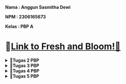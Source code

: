 **Nama   : Anggun Sasmitha Dewi**

**NPM    : 2306165673** 

**Kelas  : PBP A**

# 🔗[Link to Fresh and Bloom!🌿](http://anggun-sasmitha-eshoppbp.pbp.cs.ui.ac.id/)


<details>
    <summary><strong>📘Tugas 2 PBP</strong></summary>

### Jelaskan bagaimana cara kamu mengimplementasikan checklist di atas secara step-by-step (bukan hanya sekadar mengikuti tutorial)
#### A. Membuat sebuah proyek Django baru
 - Membuat direktori baru pada komputer
 - Membuat repositori baru pada github
 - Menghubungkan direktori komputer dengan repositori di github
 - Menginstall django dengan membuat virtual environment melalui perintah `python -m venv env`
 - Mengaktifkan virtual environment Windows dengan perintah `env\Scripts\activate`
 - Membuat berkas `requirements.txt` untuk menambahkan beberapa dependencies
 - Melakukan instalasi terhadap dependencies yang ada dengan perintah `pip install -r requirements.txt`
 - Membuat proyek django dengan perintah `django-admin startproject eshop .`
 - Memastikan bahwa berkas `manage.py` aktif dengan perintah `python manage.py runserver`

#### B. Membuat aplikasi dengan nama main pada proyek
 - Menjalankan perintah `python manage.py startapp main`
 untuk membuat aplikasi baru dengan nama main
 - Mendaftarkan aplikasi main ke dalam proyek dengan menambahkan `'main'` ke dalam variabel INSTALLED_APPS yang ada pada `settings.py` di dalam direktori proyek eshop

#### C. Melakukan routing pada proyek agar dapat menjalankan aplikasi main
 - Melakukan konfigurasi routing URL dengan membuat berkas `urls.py` di dalam direktori main, kemudian menambahkan perintah dalam urls.py dalam direktori main yang berisi:
    ```
    from django.urls import path
    from main.views import show_main
    app_name = 'main'
    urlpatterns = [
        path('', show_main, name='show_main'),
        ]
    ```
 - Membuka berkas `urls.py` dalam direktori proyek eshop kemudian mengimpor fungsi
`from django.urls import path, include`
 - Menambah perintah berikut untuk mengarahkan ke tampilan main:
    ```
    urlpatterns = [
        path('', include('main.urls')),
    ]
    ```

#### D. Membuat model pada aplikasi main dengan berkas models.py dan menambahkan perintah:
 - Menambahkan perintah mada berkas models.py dengan:
    ```
    from django.db import models
    class Product(models.Model):
        by = models.CharField(max_length=255)
        kelas = models.CharField(max_length=255)
        name = models.CharField(max_length=255)
        price = models.IntegerField()
        description = models.TextField()
        stock = models.IntegerField()
        rating = models.FloatField()

        def name_of_product(self):
            return self.name
        
        def is_available(self):
            return self.stock > 0
        
        def is_good(self):
            return self.rating > 3
    ```

#### E. Membuat sebuah fungsi pada views.py untuk dikembalikan ke dalam sebuah template HTML
 - Membuat sebuah fungsi pada views.py yang berisi perintah:
    ```
    from django.shortcuts import render
    from .models import Product

    def show_main(request):
        context = {
            'by' : 'Anggun Sasmitha Dewi',
            'kelas' : 'PBP A',
            'name' : 'Moisturizer COSRX',
            'price': '200000',
            'description': 'COSRX OIL FREE Ultra Moisturizing Lotion (with Birch Sap) merupakan pelembab all-in-one. Lotion yang cocok untuk semua jenis kulit, termasuk kulit sensitive',
            'stock': '10',
            'rating': '4.3',
        }

        return render(request, "main.html", context)
    ```

#### F. Membuat sebuah routing pada urls.py aplikasi main untuk memetakan fungsi yang telah dibuat pada views.py
 - Menambahkan perintah pada berkas urls.py pada direktori main yang berisi:
    ```
    from django.urls import path
    from main.views import show_main

    app_name = 'main'

    urlpatterns = [
        path('', show_main, name='show_main'),
    ]
    ```

#### G. Melakukan deployment ke PWS terhadap aplikasi yang sudah dibuat
 - Membuat proyek baru dengan menekan tombol `Create New Project`
 - Pada berkas `settings.py`, menambahkan URL PWS pribadi ke dalam ALLOWED_HOSTS
 - Menjalankan perintah `git branch -M main`
 - Menjalankan perintah `git push pws main:master` untuk selanjutnya


### Buatlah bagan yang berisi request client ke web aplikasi berbasis Django beserta responnya dan jelaskan pada bagan tersebut kaitan antara urls.py, views.py, models.py, dan berkas html.
![alt text](image.png)
Alur program:
- Klien mengirimkan permintaan melalui internet dan diterima oleh urls.py
- Django memeriksa urls.py untuk menentukan view mana yang harus memproses permintaan tersebut
- View di views.py memproses permintaan dengan membaca atau menulis data melalui model di models.py
- View kemudian menggunakan template HTML untuk merender halaman web
- Django mengirimkan respons dalam bentuk halaman HTML ke klien melalui internet


### Jelaskan fungsi git dalam pengembangan perangkat lunak!
Git merupakan sebuah sistem kontrol yang membantu programmer dalam berkolaborasi secara tim. Dengan git, programmer dapat melacak perubahan dan memantau semua revisi yang telah dilakukan pada program.

### Menurut Anda, dari semua framework yang ada, mengapa framework Django dijadikan permulaan pembelajaran pengembangan perangkat lunak?
Menurut saya, django sering dijadikan permulaan dalam pembelajaran pengembangan perangkat lunak karena django merupakan full-stack framework, yang berarti mencakup semua aspek pengembangan aplikasi web, mulai dari database, pengelolaan URL, hingga pengiriman template ke front-end.
Django terkenal dengan filosofi "batteries included," yang berarti framework ini dilengkapi dengan berbagai fitur bawaan yang berguna, seperti otentikasi, ORM (Object-Relational Mapping), dan admin interface. Selain itu, django memiliki dokumentasi yang sangat lengkap dan terstruktur, sehingga lebih mudah dipelajari oleh pemula Django juga sangat kuat dan fleksibel. Pemula bisa mulai dengan aplikasi sederhana dan kemudian memperluasnya seiring dengan meningkatnya pengetahuan mereka. 

### Mengapa model pada Django disebut sebagai ORM?
Model pada Django disebut sebagai ORM (Object-Relational Mapping) karena berfungsi sebagai penghubung antara database relasional dan kode Python. ORM memungkinkan programmer untuk bekerja dengan database menggunakan objek-objek Python dibanding menulis kode SQL secara langsung.
</details>

<details>
    <summary><strong>📘Tugas 3 PBP</strong></summary>

### Jelaskan mengapa kita memerlukan data delivery dalam pengimplementasian sebuah platform?
Kita memerlukan data delivery dalam pengimplementasian sebuah platform karena data delivery membantu developer dalam mengirimkan data secara cepat dan efisien. Data delivery juga memastikan bahwa data yang berada pada aplikasi frontend, server, maupun database tetap sinkron. Pada tugas kali ini, kita membutuhkan data delivery karena e-commerce membutuhkan pengiriman data secara cepat dan tepat waktu agar pengguna dapat berinteraksi dengan platform secara real-time tanpa adanya delay.

### Menurutmu, mana yang lebih baik antara XML dan JSON? Mengapa JSON lebih populer dibandingkan XML?
Sebelum masuk ke jawaban, saya akan menjelaskan perbedaan antara JSON dan XML terlebih dahulu. Dilansir dari aws.amazon.com, perbedaan keduanya dapat dilihat pada tabel berikut:
| **Keterangan**          | **JSON**                                                                 | **XML**                                                                                     |
|------------------------|-------------------------------------------------------------------------|---------------------------------------------------------------------------------------------|
| **Format**              | Menggunakan struktur mirip peta dengan pasangan key-value.                     | Menyimpan data dalam struktur pohon dengan namespace untuk kategori data yang berbeda.           |
| **Syntax**              | Sintaks JSON lebih ringkas dan lebih mudah dibaca dan ditulis.        | Sintaks XML menggantikan beberapa karakter dengan referensi entitas, menjadikannya lebih verbose. |
| **Parsing**             | Dapat parsing JSON dengan JSON dengan fungsi JavaScript standar.                 | Perlu parsing menggunakan parser XML.                                                   |
| **Dokumentasi**| Ssederhana dan lebih fleksibel.                                       | Kompleks dan kurang fleksibel.                                                           |
| **Tipe Data**          | Mendukung angka, objek, string, dan array Boolean.            | Mendukung semua tipe data JSON dan tipe tambahan seperti Boolean, tanggal, gambar, dan namespace. |
| **Kemudahan Penggunaan**         | Memiliki ukuran file yang lebih kecil dan transmisi data yang lebih cepat.               | Struktur tag XML lebih kompleks untuk ditulis dan dibaca, serta menghasilkan file yang lebih besar.              |
| **Keamanan**            | Lebih aman dibanding XML.                                                 | Harus mematikan DTD ketika bekerja dengan XML untuk mengurangi risiko kurangnya keamanan.          |

Dari tabel tersebut, dapat disimpulkan bahwa JSON ebih baik dalam data delivery. Struktur JSON dibuat sederhana, mirip seperti struktur dictionary pada Python yang memiliki pasangan key-value. Pembacaan JSON lebih mudah dilakukan dibanding XML yang mengharuskan adanya elemen-elemen dengan tag pembuka dan penutup (seperti HTML). Selain itu, JSON dirancang untuk berfungsi langsung dengan JavaScript, di mana JavaScript dapat langsung memproses dan mengubah JSON menjadi objek tanpa memerlukan parsing yang kompleks. 
Hal itulah yang menurut saya menjadi alasan juga mengapa JSON lebih populer dibanding XML. JSON lebih mudah dibaca karena formatnya lebih ringkas (tidak memerlukan tag pembuka dan penutup seperti XML). Oleh karena itu, JSON sering digunakan karena memiliki banyak keuntungan yang memudahkan para developer untuk mengembangkan suatu web modern.

### Jelaskan fungsi dari method is_valid() pada form Django dan mengapa kita membutuhkan method tersebut?
Fungsi dari method is_valid() pada form Django adalah untuk melakukan validasi terhadap data yang dikirimkan oleh user melalui form. Method ini memeriksa apakah data yang dimasukkan oleh user sesuai dengan aturan yang ditentukan dalam form tersebut, seperti jenis data, panjang teks, atau format tertentu. Method ini akan mengembalikan nilai True apabila data yang dimasukkan oleh user sudah valid dengan ketentuan, dan mengembalikan False apabila tidak valid. 

### Mengapa kita membutuhkan csrf_token saat membuat form di Django? Apa yang dapat terjadi jika kita tidak menambahkan csrf_token pada form Django? Bagaimana hal tersebut dapat dimanfaatkan oleh penyerang?
Kita membutuhkan csrf_token (Cross-Site Request Forgery token) saat membuat form di Django untuk melindungi web dari serangan CSRF, yaitu ketika penyerang mencoba membuat pengguna tanpa disadari melakukan permintaan tidak sah ke server. 
Setiap kali sebuah form di-submit, Django memeriksa apakah ada csrf_token yang valid dan cocok dengan token yang telah di-authorize pengguna. Jika kita tidak menambahkan csrf_token dalam form Django, web menjadi rentan terhadap serangan CSRF. Dalam serangan ini, penyerang dapat memanipulasi user dengan mengirimkan request palsu ke server dari situs web yang telah di-authorize oleh user. 
Dengan dikirimkannya request palsu, penyerang dapat memanfaatkan kesempatan ini untuk mengeksekusi tindakan yang tidak diinginkan user, seperti mengubah atau menghapus data. Selain itu, penyerang dapat mengirim permintaan ke server dengan kredensial user tanpa sepengetahuan oleh user. 

### Jelaskan bagaimana cara kamu mengimplementasikan checklist di atas secara step-by-step (bukan hanya sekadar mengikuti tutorial)
 - Membuat berkas baru dengan nama `base.html` yang berada pada folder baru bernama `templates` yang ditaruh pada direktori utama.
 - Menambahkan perintah berikut pada `base.html`:
    ```
    {% load static %}
    <!DOCTYPE html>
    <html lang="en">
    <head>
        <meta charset="UTF-8" />
        <meta name="viewport" content="width=device-width, initial-scale=1.0" />
        {% block meta %} {% endblock meta %}
    </head>

    <body>
        {% block content %} {% endblock content %}
    </body>
    </html>
    ```
 - Membuka settings.py dan menambahkan perintah berikut pada baris `TEMPLATES`  `:
    ```
    TEMPLATES = [
        {
            'BACKEND': 'django.template.backends.django.DjangoTemplates',
            'DIRS': [BASE_DIR / 'templates'], # Tambahkan konten baris ini
            'APP_DIRS': True,
            ...
        }
    ]
    ```
 - Mengubah isi dari berkas `main.html` menjadi:
    ```
    {% extends 'base.html' %}
    {% block content %}
    <h1>Shop at Fresh n Bloom</h1>

    {% if not product_entries %}
    <p>Belum ada data product pada Fresh n Bloom.</p>
    {% else %}
    <table>
    <tr>
        <th>Product Name</th>
        <th>Price</th>
        <th>Description</th>
        <th>Stock</th>
        <th>Rating</th>
    </tr>

    {% comment %} Berikut cara memperlihatkan data product di bawah baris ini 
    {% endcomment %} 
    {% for product_entry in product_entries %}
    <tr>
        <td>{{product_entry.name}}</td>
        <td>{{product_entry.price}}</td>
        <td>{{product_entry.description}}</td>
        <td>{{product_entry.stock}}</td>
        <td>{{product_entry.rating}}</td>
    </tr>
    {% endfor %}
    </table>
    {% endif %}

    <br />

    <a href="{% url 'main:create_product' %}">
    <button>Add New Product</button>
    </a>
    {% endblock content %}
    ```
 - Menambahkan potongan kode berikut pada berkas `models.py`
    ```
    import uuid
    from django.db import models

    class Product(models.Model):
        id = models.UUIDField(primary_key=True, default=uuid.uuid4, editable=False)
        name = models.CharField(max_length=255)
        price = models.IntegerField()
        description = models.TextField()
        stock = models.IntegerField()
        rating = models.FloatField()

        def name_of_product(self):
            return self.name
        
        def is_available(self):
            return self.stock > 0
        
        def is_good(self):
            return self.rating > 3
    ```
 - Melakukan migrasi model dengan perintah:
    ```
    python manage.py makemigrations
    python manage.py migrate
    ```
 - Membuat berkas baru pada direktori `main` dengan nama `forms.py`
 - Menambahkan kode pada berkas `forms.py` yang berisi:
    ```
    from django.forms import ModelForm
    from main.models import Product

    class ProductForm(ModelForm):
        class Meta:
            model = Product
            fields = ["name", "price", "description", "stock", "rating"]
    ```
 - Membuka berkas `views.py` yang ada dalam direktori main dan menambahkan kode:
    ```
    from django.shortcuts import render, redirect
    from main.models import Product
    from main.forms import ProductForm
    from django.http import HttpResponse
    from django.core import serializers

    def show_main(request):
        product_entries = Product.objects.all()
        
        context = {
            'by' : 'Anggun Sasmitha Dewi',
            'kelas' : 'PBP A',
            'product_entries' : product_entries
        }

        return render(request, "main.html", context)

    def create_product(request):
        form = ProductForm(request.POST or None)

        if form.is_valid() and request.method == "POST":
            form.save()
            return redirect('main:show_main')

        context = {'form': form}
        return render(request, "create_product.html", context)

    def show_xml(request):
        data = Product.objects.all()
        return HttpResponse(serializers.serialize("xml", data), content_type="application/xml")

    def show_json(request):
        data = Product.objects.all()
        return HttpResponse(serializers.serialize("json", data), content_type="application/json")

    def show_xml_by_id(request, id):
        data = Product.objects.filter(pk=id)
        return HttpResponse(serializers.serialize("xml", data), content_type="application/xml")

    def show_json_by_id(request, id):
        data = Product.objects.filter(pk=id)
        return HttpResponse(serializers.serialize("json", data), content_type="application/json")
    ```

 - Membuat routing URL untuk masing-masing views dengan membuka urls.py pada direktori main dan mengimport fungsi `create_product`, `show_xml`, `show_json`, `show_xml_by_id`, `show_json_by_id` serta menambahkan kode:
    ```
    urlpatterns = [
        path('', show_main, name='show_main'),
        path('create-product', create_product, name='create_product'),
        path('xml/', show_xml, name='show_xml'),
        path('json/', show_json, name='show_json'),
        path('xml/<str:id>/', show_xml_by_id, name='show_xml_by_id'),
        path('json/<str:id>/', show_json_by_id, name='show_json_by_id'),
    ]
    ```
- Membuat berkas HTML baru dengan nama `create_product.html` dan menambahkan kode:
    ```
    {% extends 'base.html' %} 
    {% block content %}
    <h1>Add Product</h1>

    <form method="POST">
    {% csrf_token %}
    <table>
        {{ form.as_table }}
        <tr>
        <td></td>
        <td>
            <input type="submit" value="Add Product" />
        </td>
        </tr>
    </table>
    </form>

    {% endblock %}
    ```

- Menambahkan kode pada berkas `main.py` yang berisi:
    ```
    {% extends 'base.html' %}
    {% block content %}
    <h1>Shop at Beyoutiful</h1>

    {% if not product_entries %}
    <p>Belum ada data product pada Beyoutiful.</p>
    {% else %}
    <table>
    <tr>
        <th>Product Name</th>
        <th>Price</th>
        <th>Description</th>
        <th>Stock</th>
        <th>Rating</th>
    </tr>

    {% comment %} Berikut cara memperlihatkan data product di bawah baris ini 
    {% endcomment %} 
    {% for product_entry in product_entries %}
    <tr>
        <td>{{product_entry.name}}</td>
        <td>{{product_entry.price}}</td>
        <td>{{product_entry.description}}</td>
        <td>{{product_entry.stock}}</td>
        <td>{{product_entry.rating}}</td>
    </tr>
    {% endfor %}
    </table>
    {% endif %}

    <br />

    <a href="{% url 'main:create_product' %}">
    <button>Add New Product</button>
    </a>
    {% endblock content %}
    ```

### Screenshot hasil Postman
 - XML
 ![alt text](image-5.png)
 - JSON
 ![alt text](image-3.png)
 - XML by ID
 ![alt text](image-1.png)
 - JSON by ID
 ![alt text](image-2.png)

## Referensi
Amazon Web Services. (n.d.). The difference between JSON and XML. Amazon Web Services. Retrieved September 16, 2024, from https://aws.amazon.com/compare/the-difference-between-json-xml/#:~:text=JSON%20is%20generally%20a%20better,structures%20that%20require%20data%20exchange.
</details>

<details>
    <summary><strong>📘Tugas 4 PBP</strong></summary>

### Apa perbedaan antara HttpResponseRedirect() dan redirect()
Dilansir dari stackoverflow.com, argumen pertama HttpResponseRedirect() hanya menerima bentuk URL sebagai string, sedangkan redirect() menerima bentuk model, nama view, maupun URL dalam argumennya. Hal ini menjadi keuntungan dari redirect() itu sendiri, yakni untuk mengurangi hardcoding URL, sehingga lebih mudah untuk memelihara aplikasi jika ada perubahan pada URLconf, sedangkan HttpResponseRedirect() kurang fleksibel dalam hal resolusi URL dinamis.

### Jelaskan cara kerja penghubungan model Product dengan User!
Cara kerja penghubungan model Product dengan User dilakukan menggunakan `ForeignKey`. ForeignKey digunakan untuk mendefinisikan many-to-one relationship, dalam hal ini adalah model Product dengan model User. Perintah ForeignKey ditambahkan pada berkas `models.py` dengan perintah:
```
class Product(models.Model):
    user = models.ForeignKey(User, on_delete=models.CASCADE)
```

### Apa perbedaan antara authentication dan authorization, apakah yang dilakukan saat pengguna login? Jelaskan bagaimana Django mengimplementasikan kedua konsep tersebut
Dilansir dari ruangdeveloper.com, perbedaan antara authentication dengan authorization dapat dilihat pada tabel berikut:
| **Authentication** | **Authorization** |
|--------------------|-------------------|
| Proses menentukan identitas pengguna | Proses untuk menentukan apakah pengguna memiliki akses ke sumber daya |
| Bekerja menggunakan kata sandi, OTP, informasi biometrik, dan informasi lain yang diberikan atau dimasukkan oleh pengguna | Bekerja berdasarkan peraturan yang telah ditetapkan oleh developer atau organisasi pemilik aplikasi |
| Tahap pertama dalam proses pemeriksaan keamanan | Selalu dijalankan setelah proses authentication selesai |
| Terlihat dan sebagian dapat diubah oleh pengguna | Tidak terlihat dan tidak dapat diubah oleh pengguna |
| "Siapa kamu?" | "Apa yang bisa dilakukan?" |

Django mengimplementasikan authentication dan authorization dengan menggunakan modul `django.contrib.auth`. Saat user mencoba login dengan memasukkan data, Django akan memverifikasi data yang dimasukkan user dengan data yang ada dalam database. Django menggunakan model `User` bawaan untuk menyimpan informasi ini. Jika data yang dimasukkan cocok, sistem mengautentikasi pengguna dan membuat session menggunakan middleware session. Session ini memungkinkan user tetap login tanpa harus memasukkan kredensial berulang kali pada setiap permintaan. Setelah itu, user akan melalui proses authorization. Implementasi authorization dalam Django melibatkan penggunaan dekorator `@login_required` yang ditambahkan pada berkas `views.py` untuk memastikan bahwa hanya user yang telah login yang dapat mengakses suatu halaman.

Contoh penerapannya saat menggunakan website SCELE. User melewatkan proses authentication terlebih dahulu dengan melakukan login untuk menentukan apakah terdaftar sebagai civitas UI atau bukan. Setelah berhasil dalam authentication, sistem SCELE akan menentukan apa saja yang bisa diakses dan dilakukan oleh user tersebut, di mana terdapat perbedaan kendali antara dosen dengan mahasiswa. Inilah yang disebut dengan proses authorization.

### Bagaimana Django mengingat pengguna yang telah login? Jelaskan kegunaan lain dari cookies dan apakah semua cookies aman digunakan?
Django mengingat pengguna yang telah melakukan login dengan menggunakan session. Saat pengguna berhasil melakukan login, Django membuat session unik untuk pengguna tersebut dan menyimpan data session di sisi server. Kemudian, Django mengirimkan cookies ke browser pengguna, yang biasanya disebut `sessionid`. Cookie ini berisi session ID yang digunakan untuk mengaitkan request selanjutnya dari pengguna dengan data session yang tersimpan di server. Setiap kali pengguna membuat request baru, browser mengirimkan cookie sessionid secara otomatis.

Selain digunakan untuk manajemen session dan authenthication, cookies memiliki berbagai kegunaan lain, yakni:
- Personalisasi: menyimpan preferensi pengguna seperti tema, bahasa, atau pengaturan tampilan lainnya.
- Pelacakan dan analitik: mengumpulkan data tentang perilaku pengguna untuk analisis, seperti halaman yang dikunjungi dan waktu yang dihabiskan.
- Iklan yang ditargetkan: menampilkan iklan yang relevan berdasarkan riwayat penelusuran dan interaksi pengguna.
- Authentication otomatis: mengingat sesi login pengguna sehingga mereka tidak perlu login kembali setiap kali mengunjungi situs.
- Penyimpanan data formulir: menyimpan data yang telah dimasukkan dalam formulir untuk mencegah kehilangan data jika terjadi kesalahan.

Dilansir dari blog.sucuri.net, penggunaan cookies relatif aman digunakan. Data di dalam cookies tidak berbahaya. Namun, jika data cookie jatuh ke tangan yang salah, maka dapat disalahgunakan untuk mengakses browsing sessions, informasi pribadi, dan lainnya. Menurut identitiy managementinstitute.org, beberapa kemungkinan serangan ketika menggunakan cookies, yakni:
1. Session Hijacking: Penyerang dapat menggunakan cookie sesi yang dicuri untuk berpura-pura menjadi pengguna yang sah dan mengakses akun mereka. Dengan mencuri cookie sesi, penyerang dapat melewati mekanisme autentikasi dan melakukan tindakan atas nama korban, seperti mengirim pesan, melakukan pembelian, atau mengakses informasi sensitif.
2. Cross-Site Scripting (XSS): Serangan XSS dapat menyisipkan kode berbahaya ke dalam situs web, yang kemudian bisa digunakan untuk mengatur atau menyalahgunakan cookie di browser pengguna. Cookie berbahaya ini bisa digunakan untuk mencuri data pribadi, seperti informasi login atau token sesi saat pengguna berinteraksi dengan situs web yang sudah terinfeksi.
3. Cross-Site Request Forgery (CSRF): Serangan CSRF memanfaatkan hubungan kepercayaan antara situs web dan browser untuk menjalankan tindakan tanpa izin atas nama pengguna. Penyerang dapat menggunakan cookie untuk memalsukan permintaan HTTP yang tampak berasal dari browser pengguna, sehingga mereka bisa melakukan tindakan seperti mentransfer dana, mengubah pengaturan akun, atau mengirim formulir tanpa persetujuan pengguna.
4. Tracking dan Profiling: Meskipun tidak selalu berbahaya secara langsung, cookie dapat digunakan oleh pengiklan dan broker data untuk melacak perilaku online pengguna dan membangun profil rinci tentang minat, preferensi, serta kebiasaan mereka. Informasi ini bisa dimanfaatkan untuk menargetkan iklan, melakukan penipuan identitas, atau mencuri data pribadi.
5. Phishing: Meskipun tidak terkait langsung dengan cookie, serangan phishing sering memanfaatkan kepercayaan dan penipuan untuk mengelabui orang agar memberikan kredensial login mereka secara sukarela. Penyerang dapat menggunakan cookie untuk mempersonalisasi email phishing atau situs web palsu agar terlihat meyakinkan dan berhasil membuat pengguna tertipu.

### Jelaskan bagaimana cara kamu mengimplementasikan checklist di atas secara step-by-step (bukan hanya sekadar mengikuti tutorial).
A. Mengimplementasikan fungsi registrasi, login, dan logout untuk memungkinkan pengguna untuk mengakses aplikasi sebelumnya dengan lancar.
- Mengaktifkan virtual environment
- Menambahkan beberapa impor dan fungsi pada `views.py` yang dapat dilihat pada kode berikut:
    ```
    from django.contrib.auth.forms import UserCreationForm, AuthenticationForm
    from django.contrib import messages
    from django.contrib.auth import authenticate, login, logout
    from django.contrib.auth.decorators import login_required
    ...
    def register(request):
        form = UserCreationForm()

        if request.method == "POST":
            form = UserCreationForm(request.POST)
            if form.is_valid():
                form.save()
                messages.success(request, 'Your account has been successfully created!')
                return redirect('main:login')
        context = {'form':form}
        return render(request, 'register.html', context)

    def login_user(request):
    if request.method == 'POST':
        form = AuthenticationForm(data=request.POST)

        if form.is_valid():
            user = form.get_user()
            login(request, user)
            response = HttpResponseRedirect(reverse("main:show_main"))
            response.set_cookie('last_login', str(datetime.datetime.now()))
            return response

    else:
        form = AuthenticationForm(request)
    context = {'form': form}
    return render(request, 'login.html', context)

    def logout_user(request):
        logout(request)
        response = HttpResponseRedirect(reverse('main:login'))
        response.delete_cookie('last_login')
        return response
    ```
- Membuat berkas `register.html` yang berisi:
    ```
    {% extends 'base.html' %}

    {% block meta %}
    <title>Register</title>
    {% endblock meta %}

    {% block content %}

    <div class="login">
    <h1>Register</h1>

    <form method="POST">
        {% csrf_token %}
        <table>
        {{ form.as_table }}
        <tr>
            <td></td>
            <td><input type="submit" name="submit" value="Daftar" /></td>
        </tr>
        </table>
    </form>

    {% if messages %}
    <ul>
        {% for message in messages %}
        <li>{{ message }}</li>
        {% endfor %}
    </ul>
    {% endif %}
    </div>

    {% endblock content %}
    ```
- Membuat berkas `login.html` yang berisi:
    ```
    {% extends 'base.html' %}

    {% block meta %}
    <title>Login</title>
    {% endblock meta %}

    {% block content %}
    <div class="login">
    <h1>Login</h1>

    <form method="POST" action="">
        {% csrf_token %}
        <table>
        {{ form.as_table }}
        <tr>
            <td></td>
            <td><input class="btn login_btn" type="submit" value="Login" /></td>
        </tr>
        </table>
    </form>

    {% if messages %}
    <ul>
        {% for message in messages %}
        <li>{{ message }}</li>
        {% endfor %}
    </ul>
    {% endif %} Don't have an account yet?
    <a href="{% url 'main:register' %}">Register Now</a>
    </div>

    {% endblock content %}
    ```
- Menambahkan button `Logout` pada `main.html` dengan kode:
    ```
        <a href="{% url 'main:logout' %}">
        <button>Logout</button>
        </a>
    ```
- Menambahkan path url register, login, dan logout pada `urlpatterns` yang ada pada direktori `urls.py` dengan kode:
    ```
    from main.views import register, login_user, logout_user
    ...
    urlpatterns = [
    ...
    path('register/', register, name='register'),
        path('login/', login_user, name='login'),
        path('logout/', logout_user, name='logout'),
    ]
    ```
- Merestriksi akses halaman dengan menambahkan potongan kode pada `views.py` dengan:
    ```
    from django.contrib.auth.decorators import login_required
    ...
    @login_required(login_url='/login')
    def show_main(request):
    ...
    ```

B. Membuat dua akun pengguna dengan masing-masing tiga dummy data menggunakan model yang telah dibuat pada aplikasi sebelumnya untuk setiap akun di lokal.
- Akun pertama
![alt text](image-4.png)
![alt text](image-6.png)

- Akun kedua
![alt text](image-8.png)
![alt text](image-7.png)

- Akun ketiga
![alt text](image-11.png)
![alt text](image-10.png)

C. Menghubungkan model Product dengan User.
- Menggunakan `ForeignKey` yang ditambahkan pada berkas `models.py` dengan perintah:
    ```
    ...
    from django.contrib.auth.models import User
    ...
    class Product(models.Model):
        user = models.ForeignKey(User, on_delete=models.CASCADE)
    ...
    ```
- Setelah itu, pada `views.py`, ditambahkan perintah:
    ```
    def create_product(request):
        form = ProductForm(request.POST or None)

        if form.is_valid() and request.method == "POST":
            product = form.save(commit=False)
            product.user = request.user
            product.save()
            return redirect('main:show_main')

        context = {'form': form}
        return render(request, "create_product.html", context)
    ```
- Kemudian, mengubah value dari `product_entries` dan `context` pada fungsi show_main menjadi:
    ```
    def show_main(request):
        product_entries = Product.objects.filter(user=request.user)
            
        context = {
            'name': request.user.username,
            'product_entries' : product_entries,
            'last_login': request.COOKIES.get('last_login'),
        }

        return render(request, "main.html", context)
    ```
- Melakukan migrasi model dengan perintah `python manage.py makemigrations` dan `python manage.py migrate`

D. Menampilkan detail informasi pengguna yang sedang logged in seperti username dan menerapkan cookies seperti last login pada halaman utama aplikasi.
- Menambahkan potongan kode berikut pada berkas `views.py`
    ```
    import datetime
    from django.http import HttpResponseRedirect
    from django.urls import reverse
    ...
    def show_main(request):
        product_entries = Product.objects.filter(user=request.user)
        
        context = {
            'name': request.user.username,
            'product_entries' : product_entries,
            'last_login': request.COOKIES.get('last_login'),
        }

        return render(request, "main.html", context)
    ...
    def login_user(request):
        if request.method == 'POST':
        form = AuthenticationForm(data=request.POST)

        if form.is_valid():
            user = form.get_user()
            login(request, user)
            response = HttpResponseRedirect(reverse("main:show_main"))
            response.set_cookie('last_login', str(datetime.datetime.now()))
            return response
    def logout_user(request):
        logout(request)
        response = HttpResponseRedirect(reverse('main:login'))
        response.delete_cookie('last_login')
        return response
    ...
    ```
- Menambahkan potongan kode berikut pada berkas `main.html`:
    ```
    ...
    <h5>Sesi terakhir login: {{ last_login }}</h5>
    ...
    ```

## Referensi
Binus University. (2017, Mei 2). Apa itu AAA (authentication, authorization, accounting)? Sistem Informasi Binus. https://sis.binus.ac.id/2017/05/02/apa-itu-aaa-authentication-authorization-accounting/

Django Project. (n.d.). Authentication in Django. Django Documentation. https://docs.djangoproject.com/en/5.1/topics/auth/default/

Django Project. (n.d.). User authentication in Django. Django Documentation. https://docs.djangoproject.com/en/5.1/topics/auth/

Microsoft. (n.d.). Authentication vs authorization. Microsoft Learn. https://learn.microsoft.com/id-id/entra/identity-platform/authentication-vs-authorization

Microsoft. (n.d.). Security in minimal APIs. Microsoft Learn. https://learn.microsoft.com/id-id/aspnet/core/fundamentals/minimal-apis/security?view=aspnetcore-8.0

Nandazmann. (2020, Mei 22). Authentication dan authorization. Medium. https://medium.com/@nandazmann/authentication-dan-authorization-5ef8eb06d1c2

OneLogin. (n.d.). Authentication vs authorization: What is the difference? OneLogin. https://www.onelogin.com/learn/authentication-vs-authorization

Prasetiiio, F. (2020, September 6). Authentication dan authorization. Medium. https://medium.com/@fahmiprasetiiio/authentication-dan-authorization-afa2029ff876

Ruang Developer. (2022, Oktober 15). Perbedaan antara authentication dan authorization. Ruang Developer. https://blog.ruangdeveloper.com/perbedaan-antara-authentication-dan-authorization/

Stack Overflow. (2012, November 9). What is the difference between using django redirect and httpresponseredirect? Stack Overflow. https://stackoverflow.com/questions/13304149/what-the-difference-between-using-django-redirect-and-httpresponseredirect

Sucuri. (2023, Januari 18). What are cookies? A short guide to managing your online privacy. Sucuri Blog. https://blog.sucuri.net/2023/01/what-are-cookies-a-short-guide-to-managing-your-online-privacy.html

</details>

<details>
    <summary><strong>📘Tugas 5 PBP</strong></summary>

### Jika terdapat beberapa CSS selector untuk suatu elemen HTML, jelaskan urutan prioritas pengambilan CSS selector tersebut!
Urutan prioritas pengambilan CSS selector ditentukan berdasarkan sistem yang disebut *specificity*. *Specificity* adalah aturan yang digunakan browser untuk menentukan deklarasi CSS mana yang paling relevan untuk elemen tertentu. Dilansir dari developer.mozilla.org, urutan prioritasnya adalah sebagai berikut:
1. **Inline styles**
    Deklarasi yang ditulis langsung dalam atribut `style` elemen memiliki prioritas tertinggi
2. **ID Selectors**
    Selector yang menggunakan ID (misal, `#example`) memiliki prioritas yang lebih tinggi dibandingkan class dan type selectors
3. **Class, Attribute, dan Pseudo-class Selectors**
    Mencakup class selectors (`.class`), attribute selectors (`[type="text"]`), dan pseudo-classes (`:hover`)
4. **Type Selectors dan Pseudo-elements**
    Selector yang menargetkan jenis elemen (misal, `div`, `p`) dan pseudo-elements (misal, `::before`)

Jika dua aturan memiliki specificity yang sama, CSS yang terletak paling bawah dalam kode akan diaplikasikan. Selain itu, penggunaan `!important` dalam deklarasi CSS dapat mengatasi aturan specificity ini, memberikan prioritas tertinggi terlepas dari lokasi atau tipe selector.

### Mengapa responsive design menjadi konsep yang penting dalam pengembangan aplikasi web? Berikan contoh aplikasi yang sudah dan belum menerapkan responsive design!
Dikutip dari webfx.com, *responsive design* sangat penting karena memungkinkan sebuah *website* menyesuaikan tampilan dan elemen kontennya secara otomatis dengan ukuran layar perangkat yang digunakan. Hal ini dapat menghindari pengguna melakukan *scrolling, zooming,* atau *panning* yang tidak perlu, yang sering terjadi pada *website* yang tidak dioptimalkan untuk berbagai perangkat. Dengan *responsive design*, *website* akan lebih mudah diakses, meningkatkan pengalaman pengguna (*user experience*) di semua perangkat, dari desktop hingga *smartphone.*
Keuntungan *Responsive Design*:
- Kemudahan Akses
    Pengguna tidak perlu melakukan penyesuaian manual seperti memperbesar tampilan atau menggulir secara horizontal.
- Efisiensi Biaya
    Dengan hanya perlu membuat satu versi *website* yang dapat menyesuaikan pada berbagai perangkat, pengembang tidak perlu membuat versi terpisah untuk desktop dan mobile.
- SEO
    Google menyarankan penggunaan *responsive design*, karena *website* yang *mobile-friendly* lebih diutamakan dalam hasil pencarian.
- Meningkatkan Retensi Pengguna
    *Website* yang responsif mencegah pengguna meninggalkan situs karena frustrasi dengan tampilan yang tidak sesuai perangkat.

a. Contoh aplikasi yang menerapkan *responsive design*: Shopee yang menyajikan tampilan yang optimal di desktop, tablet, dan mobile
b. Contoh aplikasi yang belum menerapkan *responsive design*: SIAK-NG dan Pacil Web Service

### Jelaskan perbedaan antara margin, border, dan padding, serta cara untuk mengimplementasikan ketiga hal tersebut!
Margin: Ruang antara batas luar elemen dengan elemen lain di sekitarnya. Tidak berwarna dan transparan.
Border: Garis yang mengelilingi padding dan konten. Bisa diatur ketebalannya, gayanya, dan warnanya.
Padding: Ruang antara konten dalam elemen dengan batas elemennya. Padding meningkatkan area baca dan estetika tampilan.
Untuk mengimplementasikan ketiganya dalam CSS:
```
.box {
    margin: 10px;      /* Mengatur margin semua sisi */
    border: 2px solid black; /* Mengatur border dengan ketebalan 2px dan gaya solid */
    padding: 20px;     /* Mengatur padding semua sisi */
}
```

### Jelaskan konsep flex box dan grid layout beserta kegunaannya!
Menurut dibimbing.com, Flexbox dan CSS Grid adalah dua teknologi modern untuk pengaturan layout di web yang memudahkan developer membuat tampilan yang responsif dan teratur. Keduanya menawarkan metode yang lebih intuitif dan fleksibel dibandingkan pendekatan tradisional.

Flexbox (Flexible Box Layout)
Konsep: Flexbox adalah sistem layout satu dimensi yang dirancang untuk mengatur elemen dalam sebuah kontainer agar bisa beradaptasi dengan ruang yang tersedia. Flexbox memudahkan penyesuaian elemen-elemen dalam sebuah baris atau kolom, tergantung pada arah yang ditentukan (row atau column).
Kegunaan:
Pengaturan Tengah: Mudah mengatur elemen di tengah secara vertikal atau horizontal.
Konsistensi Distribusi Ruang: Memberikan distribusi ruang yang konsisten di antara elemen, seperti pada navigasi atau toolbar.
Kemampuan Responsif: Membuat layout yang responsif dengan lebih sedikit kode dan penyesuaian.

CSS Grid (Grid Layout)
Konsep: CSS Grid adalah sistem layout dua dimensi yang memungkinkan developer untuk membuat layout yang kompleks dan multi-kolom dengan mudah. Grid memungkinkan penentuan area atau "grid" di mana elemen dapat ditempatkan dalam baris dan kolom.
Kegunaan:
Desain Kompleks: Mengatur elemen dalam format yang lebih kompleks dengan kontrol atas baris dan kolom.
Layout Majalah atau Portal Berita: Ideal untuk layout halaman yang membutuhkan format yang ketat dan beragam, seperti portal berita atau majalah online.
Kontrol Layout: Kemampuan untuk menentukan ukuran, posisi, dan tata letak elemen dengan presisi.

Perbandingan Penggunaan
Kontrol: Flexbox lebih cocok untuk pengaturan elemen dalam satu dimensi (horizontal atau vertikal), sementara CSS Grid lebih unggul untuk pengaturan dua dimensi (baris dan kolom).
Kompleksitas Layout: Flexbox lebih sederhana dan lebih cepat untuk dipelajari, sedangkan CSS Grid menawarkan lebih banyak fitur dan kontrol yang membuatnya ideal untuk layout yang lebih kompleks.
Kemudahan Adaptasi: Flexbox cenderung lebih mudah untuk mengatur elemen dalam layout yang responsif, sementara Grid memberikan kekuatan lebih untuk desain yang lebih terstruktur dan detail.

### Jelaskan bagaimana cara kamu mengimplementasikan checklist di atas secara step-by-step (bukan hanya sekadar mengikuti tutorial)!
- Mengimport tailwind
- Membuat fungsi pada views.py untuk edit item dan delete item
- Mmebuat fungsi pada views.py untuk decrement dan increment item
- Membuat fungsi pada views.py untuk tampilan home, category, dan cart
- Menambahkan model kategori untuk produk pada models.py, kemudian dimigrasi
- Menambahkan field "categories" pada forms.py
- Membuat berkas baru bernama navbar.html, home.html, categories.html, dan cart.html pada templated di direktori main
- Menurunkan navbar.html pada main.html, create_product.html, cart.html, home.html, categories.html
- Routing url dengan mengimpor fungsi pada views.py di urls.py yang ada pada direktori main
- Membuat berkas global.css yang ada pada direktori static/css



## Referensi
Dibimbing. (n.d.). Memahami Penggunaan CSS Grid dan Flexbox. Retrieved from https://dibimbing.id/blog/detail/memahami-penggunaan-css-grid-dan-flexbox

MDN Web Docs. (n.d.). Specificity. Retrieved from https://developer.mozilla.org/en-US/docs/Web/CSS/Specificity

WebFX. (n.d.). Why Is Responsive Design So Important?. Retrieved from https://www.webfx.com/web-design/learn/why-responsive-design-important/#:~:text=The%20ultimate%20goal%20of%20responsive,been%20optimized%20for%20different%20devices.






